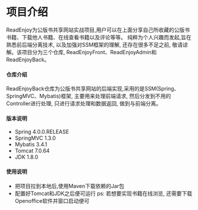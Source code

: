 # 项目介绍
ReadEnjoy为公版书共享网站实战项目,用户可以在上面分享自己所收藏的公版书书籍、下载他人书籍、在线查看书籍以及评论等等。 纯粹为个人兴趣而发起,旨在熟悉前后端分离技术, 以及加强对SSM框架的理解, 还存在很多不足之前, 敬请谅解。该项目分为三个仓库, ReadEnjoyFront、ReadEnjoyAdmin和ReadEnjoyBack。

#### 仓库介绍
ReadEnjoyBack仓库为公版书共享网站的后端实现,采用的是SSM(Spring、SpringMVC、Mybatis)框架, 主要用来处理前端请求, 然后分发到不用的Controller进行处理, 只进行请求处理和数据返回, 做到与前端分离。
#### 版本说明
- Spring 4.0.0.RELEASE
- SpringMVC 1.3.0
- Mybatis 3.4.1
- Tomcat 7.0.64
- JDK 1.8.0
#### 使用说明
- 把项目拉到本地后,使用Maven下载依赖的Jar包
- 配置好Tomcat和JDK之后便可运行
ps: 若想要实现书籍在线浏览, 还需要下载Openoffice软件并窗口启动便可

